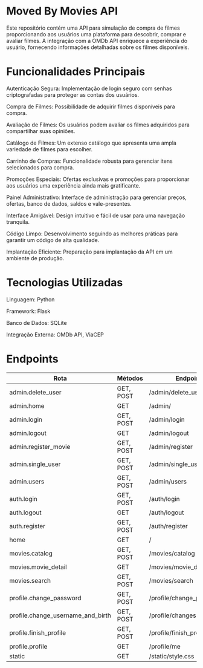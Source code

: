 # Moved By Movies API
Este repositório contém uma API para simulação de compra de filmes
proporcionando aos usuários uma plataforma para descobrir, comprar
e avaliar filmes. A integração com a OMDb API enriquece a experiência
do usuário, fornecendo informações detalhadas sobre os filmes disponíveis.

# Funcionalidades Principais
Autenticação Segura: Implementação de login seguro com senhas criptografadas para proteger as contas dos usuários.

Compra de Filmes: Possibilidade de adquirir filmes disponíveis para compra.

Avaliação de Filmes: Os usuários podem avaliar os filmes adquiridos para compartilhar suas opiniões.

Catálogo de Filmes: Um extenso catálogo que apresenta uma ampla variedade de filmes para escolher.

Carrinho de Compras: Funcionalidade robusta para gerenciar itens selecionados para compra.

Promoções Especiais: Ofertas exclusivas e promoções para proporcionar aos usuários uma experiência ainda mais gratificante.

Painel Administrativo: Interface de administração para gerenciar preços, ofertas, banco de dados, saldos e vale-presentes.

Interface Amigável: Design intuitivo e fácil de usar para uma navegação tranquila.

Código Limpo: Desenvolvimento seguindo as melhores práticas para garantir um código de alta qualidade.

Implantação Eficiente: Preparação para implantação da API em um ambiente de produção.

# Tecnologias Utilizadas
Linguagem: Python

Framework: Flask

Banco de Dados: SQLite

Integração Externa: OMDb API, ViaCEP

# Endpoints

| Rota                              | Métodos  | Endpoint                                 |
|-----------------------------------|----------|------------------------------------------|
| admin.delete_user                 | GET, POST| /admin/delete_user/<int:_id>            |
| admin.home                        | GET      | /admin/                                  |
| admin.login                       | GET, POST| /admin/login                             |
| admin.logout                      | GET      | /admin/logout                            |
| admin.register_movie              | GET, POST| /admin/register                          |
| admin.single_user                 | GET, POST| /admin/single_user/<int:_id>             |
| admin.users                       | GET, POST| /admin/users                             |
| auth.login                        | GET, POST| /auth/login                              |
| auth.logout                       | GET      | /auth/logout                             |
| auth.register                     | GET, POST| /auth/register                           |
| home                              | GET      | /                                        |
| movies.catalog                    | GET, POST| /movies/catalog                          |
| movies.movie_detail               | GET      | /movies/movie_detail/<int:_id>           |
| movies.search                     | GET, POST| /movies/search                           |
| profile.change_password           | GET, POST| /profile/change_password                 |
| profile.change_username_and_birth | GET, POST| /profile/changes                         |
| profile.finish_profile            | GET, POST| /profile/finish_profile                  |
| profile.profile                   | GET      | /profile/me                              |
| static                            | GET      | /static/style.css                        |



                                        
                                                                    
                                            
                        
                                    
                                        
                    
                  
                      
                                
